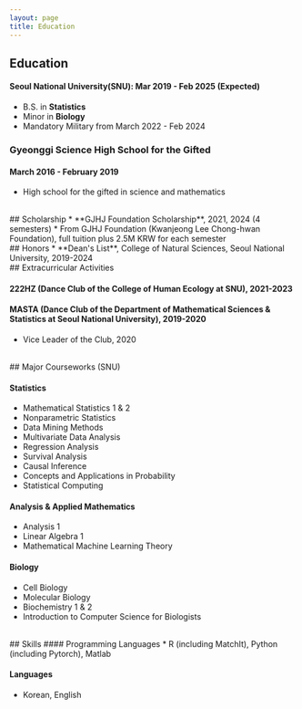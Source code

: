```yaml
---
layout: page
title: Education
---
```


## Education
#### Seoul National University(SNU): Mar 2019 - Feb 2025 (Expected)
* B.S. in **Statistics**
* Minor in **Biology**
* Mandatory Military from March 2022 - Feb 2024

### Gyeonggi Science High School for the Gifted
#### March 2016 - February 2019
* High school for the gifted in science and mathematics

<br/>
## Scholarship
* **GJHJ Foundation Scholarship**, 2021, 2024 (4 semesters)  
   * From GJHJ Foundation (Kwanjeong Lee Chong-hwan Foundation), full tuition plus 2.5M KRW for each semester

<br/>
## Honors
* **Dean's List**, College of Natural Sciences, Seoul National University, 2019-2024

<br/>
## Extracurricular Activities

#### 222HZ (Dance Club of the College of Human Ecology at SNU), 2021-2023

#### MASTA (Dance Club of the Department of Mathematical Sciences & Statistics at Seoul National University), 2019-2020
* Vice Leader of the Club, 2020

<br/>
## Major Courseworks (SNU)

#### Statistics
* Mathematical Statistics 1 & 2
* Nonparametric Statistics
* Data Mining Methods
* Multivariate Data Analysis
* Regression Analysis
* Survival Analysis
* Causal Inference
* Concepts and Applications in Probability
* Statistical Computing
  
#### Analysis & Applied Mathematics
* Analysis 1
* Linear Algebra 1
* Mathematical Machine Learning Theory

#### Biology
* Cell Biology
* Molecular Biology
* Biochemistry 1 & 2
* Introduction to Computer Science for Biologists

<br/>
## Skills
#### Programming Languages 
* R (including MatchIt), Python (including Pytorch), Matlab

#### Languages
* Korean, English
